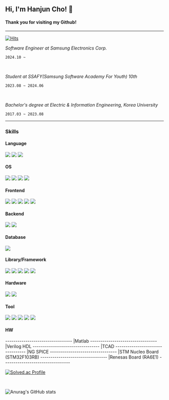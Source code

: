 <h2>Hi, I'm Hanjun Cho! 👋</h2> 

#### Thank you for visiting my Github!

---


[![Hits](https://hits.seeyoufarm.com/api/count/incr/badge.svg?url=https%3A%2F%2Fgithub.com%2Fjoranzan&count_bg=%2379C83D&title_bg=%23D41515&icon=github.svg&icon_color=%23FFFEFE&title=Today+Stats&edge_flat=false)](https://hits.seeyoufarm.com)


_Software Engineer at Samsung Electronics Corp._

`2024.10 ~ `

<br>

_Student at SSAFY(Samsung Software Academy For Youth) 10th_

`2023.08 ~ 2024.06`

<br>

_Bachelor's degree at Electric & Information Engineering, Korea University_

`2017.03 ~ 2023.08`



---


<h3>Skills</h3>

<span>
<h4>Language</h4>
<span><img src="https://img.shields.io/badge/C-A8B9CC?style=for-the-badge&logo=c&logoColor=white">
<img src="https://img.shields.io/badge/C++-00599C?style=for-the-badge&logo=cplusplus&logoColor=white">
<img src="https://img.shields.io/badge/Python-3776AB?style=for-the-badge&logo=python&logoColor=white"></span>


<h4>OS</h4>
<span><img src="https://img.shields.io/badge/Ubuntu-E95420?style=for-the-badge&logo=ubuntu&logoColor=white">
<img src="https://img.shields.io/badge/Linux-FCC624?style=for-the-badge&logo=linux&logoColor=white">
<img src="https://img.shields.io/badge/FreeRTOS-E95420?style=for-the-badge&logo=None&logoColor=white">
<img src="https://img.shields.io/badge/Windows-E95420?style=for-the-badge&logo=None&logoColor=white"></span>


<h4>Frontend</h4>
<span><img src="https://img.shields.io/badge/Html-E34F26?style=for-the-badge&logo=html5&logoColor=white">
<img src="https://img.shields.io/badge/Css-1572B6?style=for-the-badge&logo=css3&logoColor=white">
<img src="https://img.shields.io/badge/Javascript-F7DF1E?style=for-the-badge&logo=JavaScript&logoColor=white">
<img src="https://img.shields.io/badge/Vue.js-4FC08D?style=for-the-badge&logo=vuedotjs&logoColor=white">
<img src="https://img.shields.io/badge/React.js-61DAFB?style=for-the-badge&logo=react&logoColor=white"></span>


<h4>Backend</h4>
<span><img src="https://img.shields.io/badge/Node.js-339933?style=for-the-badge&logo=nodedotjs&logoColor=white">
<img src="https://img.shields.io/badge/Springboot-6DB33F?style=for-the-badge&logo=springboot&logoColor=white"></span>


<h4>Database</h4>
<img src="https://img.shields.io/badge/MySQL-4479A1?style=for-the-badge&logo=mysql&logoColor=white">


<h4>Library/Framework</h4>
<span><img src="https://img.shields.io/badge/TensorFlow-FF6F00?style=for-the-badge&logo=tensorflow&logoColor=white">
<img src="https://img.shields.io/badge/Keras-D00000?style=for-the-badge&logo=keras&logoColor=white">
<img src="https://img.shields.io/badge/ROS 1-22314E?style=for-the-badge&logo=None&logoColor=white">
<img src="https://img.shields.io/badge/NodeRed-8F0000?style=for-the-badge&logo=nodered&logoColor=white">
<img src="https://img.shields.io/badge/opencv-5C3EE8?style=for-the-badge&logo=opencv&logoColor=white"></span>


<h4>Hardware</h4>
<span><img src="https://img.shields.io/badge/Arduino-00878F?style=for-the-badge&logo=arduino&logoColor=white">
<img src="https://img.shields.io/badge/Raspberry Pi-A22846?style=for-the-badge&logo=raspberrypi&logoColor=white"></span>

<h4>Tool</h4>
<img src="https://img.shields.io/badge/Git-F05032?style=for-the-badge&logo=git&logoColor=white">
<img src="https://img.shields.io/badge/Jira-0052CC?style=for-the-badge&logo=jira&logoColor=white">
<img src="https://img.shields.io/badge/Amazon AWS-232F3E?style=for-the-badge&logo=amazonaws&logoColor=white">
<img src="https://img.shields.io/badge/Notion-000000?style=for-the-badge&logo=notion&logoColor=white">
<img src="https://img.shields.io/badge/Obsidian-7C3AED?style=for-the-badge&logo=obsidian&logoColor=white">
</span>


<h4>HW</h4>
---------------------------------
|Matlab
---------------------------------
|Verilog HDL
---------------------------------
|TCAD
---------------------------------
|NG SPICE
---------------------------------
|STM Nucleo Board (STM32F103RB)
---------------------------------
|Renesas Board (RA6E1)
---------------------------------

</span>

<br>

[![Solved.ac Profile](http://mazassumnida.wtf/api/v2/generate_badge?boj=chohj0816)](https://solved.ac/chohj0816/)

<br>

![Anurag's GitHub stats](https://github-readme-stats.vercel.app/api?username=joranzan&show_icons=true&theme=dark)

<!--
**joranzan/joranzan** is a ✨ _special_ ✨ repository because its `README.md` (this file) appears on your GitHub profile.



Here are some ideas to get you started:

- 🔭 I’m currently working on ...
- 🌱 I’m currently learning ...
- 👯 I’m looking to collaborate on ...
- 🤔 I’m looking for help with ...
- 💬 Ask me about ...
- 📫 How to reach me: ...
- 😄 Pronouns: ...
- ⚡ Fun fact: ...
-->
